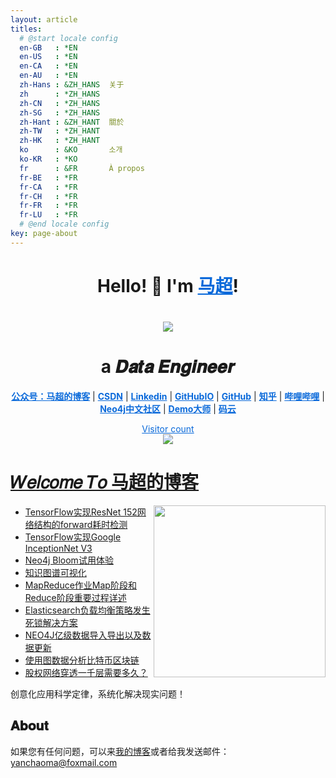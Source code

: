 ```yaml
---
layout: article
titles:
  # @start locale config
  en-GB   : *EN
  en-US   : *EN
  en-CA   : *EN
  en-AU   : *EN
  zh-Hans : &ZH_HANS  关于
  zh      : *ZH_HANS
  zh-CN   : *ZH_HANS
  zh-SG   : *ZH_HANS
  zh-Hant : &ZH_HANT  關於
  zh-TW   : *ZH_HANT
  zh-HK   : *ZH_HANT
  ko      : &KO       소개
  ko-KR   : *KO
  fr      : &FR       À propos
  fr-BE   : *FR
  fr-CA   : *FR
  fr-CH   : *FR
  fr-FR   : *FR
  fr-LU   : *FR
  # @end locale config
key: page-about
---
```


<h1 align="center"> Hello! 👋  I'm <a href="https://github.com/crazyyanchao" style="color:#0969da">马超</a>!</h1>

<h1 align="center"><img src="https://avatars.githubusercontent.com/u/19403898?s=400&u=7b919bdae0c7ffc6c659981bab439138e0e6ed99&v=4"></h1>
  
<h1 align="center">a 𝑫𝒂𝒕𝒂 𝑬𝒏𝒈𝒊𝒏𝒆𝒆𝒓  </h1>

<p align="center">
  <strong><a href="https://img-blog.csdnimg.cn/20210418163715965.gif" style="color:#0969da">公众号：马超的博客</a></strong> |
  <strong><a href="https://yc-ma.blog.csdn.net" style="color:#0969da">CSDN</a></strong> |
  <strong><a href="https://www.linkedin.com/in/yanchao-ma-0624b3b7/" style="color:#0969da">Linkedin</a></strong> |
  <strong><a href="https://crazyyanchao.github.io/blog" style="color:#0969da">GitHubIO</a></strong>  |
  <strong><a href="https://github.com/crazyyanchao" style="color:#0969da">GitHub</a></strong>  |
  <strong><a href="https://www.zhihu.com/people/YanchaoMa" style="color:#0969da">知乎</a></strong>  |
  <strong><a href="https://space.bilibili.com/44763375" style="color:#0969da">哔哩哔哩</a></strong>  |
  <strong><a href="http://neo4j.com.cn/user/crazyyanchao" style="color:#0969da">Neo4j中文社区</a></strong>  |
  <strong><a href="http://www.demodashi.com/demo/13181.html" style="color:#0969da">Demo大师</a></strong>  |
  <strong><a href="https://gitee.com/yc-ma" style="color:#0969da">码云</a></strong>
</p>

<p align="center"><a href="https://img-blog.csdnimg.cn/20210418163715965.gif" style="color:#0969da"> Visitor count<br><img src="https://profile-counter.glitch.me/crazyyanchao/count.svg" /></a></p>

# <font color=#0969da>[𝑊𝑒𝑙𝑐𝑜𝑚𝑒 𝑇𝑜 马超的博客](https://img-blog.csdnimg.cn/20210418163715965.gif)</font>
<a href="https://alili.tech"><img src="https://media.giphy.com/media/SWoSkN6DxTszqIKEqv/giphy.gif" align="right" height="275" /></a>
- <font color=#0969da>[TensorFlow实现ResNet 152网络结构的forward耗时检测](https://yc-ma.blog.csdn.net/article/details/65452735)</font>
- <font color=#0969da>[TensorFlow实现Google InceptionNet V3](https://yc-ma.blog.csdn.net/article/details/65451916)</font>
- <font color=#0969da>[Neo4j Bloom试用体验](https://yc-ma.blog.csdn.net/article/details/81320171)</font>
- <font color=#0969da>[知识图谱可视化](https://yc-ma.blog.csdn.net/article/details/80328423)</font>
- <font color=#0969da>[MapReduce作业Map阶段和Reduce阶段重要过程详述](https://yc-ma.blog.csdn.net/article/details/51390804)</font>
- <font color=#0969da>[Elasticsearch负载均衡策略发生死锁解决方案](https://yc-ma.blog.csdn.net/article/details/91896841)</font>
- <font color=#0969da>[NEO4J亿级数据导入导出以及数据更新](https://yc-ma.blog.csdn.net/article/details/83589953)</font>
- <font color=#0969da>[使用图数据分析比特币区块链](https://yc-ma.blog.csdn.net/article/details/119703004)</font>
- <font color=#0969da>[股权网络穿透一千层需要多久？](https://blog.csdn.net/superman_xxx/article/details/117339393)</font>

创意化应用科学定律，系统化解决现实问题！

## 𝐀𝐛𝐨𝐮𝐭
如果您有任何问题，可以来<font color=#0969da>[我的博客](https://img-blog.csdnimg.cn/20210418163715965.gif)</font>或者给我发送邮件：<font color=#0969da>[yanchaoma@foxmail.com](https://mail.qq.com/)</font>

